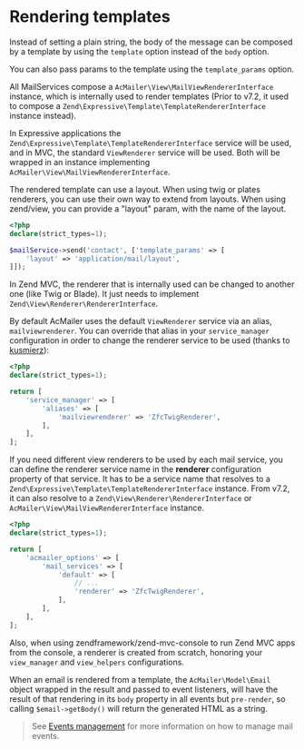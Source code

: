 # Rendering templates

Instead of setting a plain string, the body of the message can be composed by a template by using the `template` option instead of the `body` option.

You can also pass params to the template using the `template_params` option.

All MailServices compose a `AcMailer\View\MailViewRendererInterface` instance, which is internally used to render templates (Prior to v7.2, it used to compose a `Zend\Expressive\Template\TemplateRendererInterface` instance instead).

In Expressive applications the `Zend\Expressive\Template\TemplateRendererInterface` service will be used, and in MVC, the standard `ViewRenderer` service will be used. Both will be wrapped in an instance implementing `AcMailer\View\MailViewRendererInterface`.

The rendered template can use a layout. When using twig or plates renderers, you can use their own way to extend from layouts. When using zend/view, you can provide a "layout" param, with the name of the layout.

```php
<?php
declare(strict_types=1);

$mailService->send('contact', ['template_params' => [
    'layout' => 'application/mail/layout',
]]);
```

In Zend MVC, the renderer that is internally used can be changed to another one (like Twig or Blade). It just needs to implement `Zend\View\Renderer\RendererInterface`.

By default AcMailer uses the default `ViewRenderer` service via an alias, `mailviewrenderer`. You can override that alias in your `service_manager` configuration in order to change the renderer service to be used (thanks to [kusmierz](https://github.com/kusmierz)):

```php
<?php
declare(strict_types=1);

return [
    'service_manager' => [
        'aliases' => [
            'mailviewrenderer' => 'ZfcTwigRenderer',
        ],
    ],
];
```

If you need different view renderers to be used by each mail service, you can define the renderer service name in the **renderer** configuration property of that service. It has to be a service name that resolves to a `Zend\Expressive\Template\TemplateRendererInterface` instance. From v7.2, it can also resolve to a `Zend\View\Renderer\RendererInterface` or `AcMailer\View\MailViewRendererInterface` instance.

```php
<?php
declare(strict_types=1);

return [
    'acmailer_options' => [
        'mail_services' => [
            'default' => [
                // ...
                'renderer' => 'ZfcTwigRenderer',
            ],
        ],
    ],
];
```

Also, when using zendframework/zend-mvc-console to run Zend MVC apps from the console, a renderer is created from scratch, honoring your `view_manager` and `view_helpers` configurations.

When an email is rendered from a template, the `AcMailer\Model\Email` object wrapped in the result and passed to event listeners, will have the result of that rendering in its `body` property in all events but `pre-render`, so calling `$email->getBody()` will return the generated HTML as a string.

> See [Events management](/events-management) for more information on how to manage mail events.

